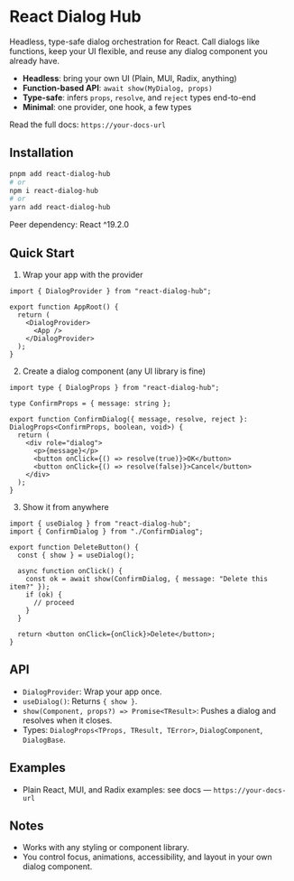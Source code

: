 # React Dialog Hub

Headless, type-safe dialog orchestration for React. Call dialogs like functions, keep your UI flexible, and reuse any dialog component you already have.

- **Headless**: bring your own UI (Plain, MUI, Radix, anything)
- **Function-based API**: `await show(MyDialog, props)`
- **Type-safe**: infers `props`, `resolve`, and `reject` types end-to-end
- **Minimal**: one provider, one hook, a few types

Read the full docs: `https://your-docs-url`

## Installation

```bash
pnpm add react-dialog-hub
# or
npm i react-dialog-hub
# or
yarn add react-dialog-hub
```

Peer dependency: React ^19.2.0

## Quick Start

1) Wrap your app with the provider

```tsx
import { DialogProvider } from "react-dialog-hub";

export function AppRoot() {
  return (
    <DialogProvider>
      <App />
    </DialogProvider>
  );
}
```

2) Create a dialog component (any UI library is fine)

```tsx
import type { DialogProps } from "react-dialog-hub";

type ConfirmProps = { message: string };

export function ConfirmDialog({ message, resolve, reject }: DialogProps<ConfirmProps, boolean, void>) {
  return (
    <div role="dialog">
      <p>{message}</p>
      <button onClick={() => resolve(true)}>OK</button>
      <button onClick={() => resolve(false)}>Cancel</button>
    </div>
  );
}
```

3) Show it from anywhere

```tsx
import { useDialog } from "react-dialog-hub";
import { ConfirmDialog } from "./ConfirmDialog";

export function DeleteButton() {
  const { show } = useDialog();

  async function onClick() {
    const ok = await show(ConfirmDialog, { message: "Delete this item?" });
    if (ok) {
      // proceed
    }
  }

  return <button onClick={onClick}>Delete</button>;
}
```

## API

- `DialogProvider`: Wrap your app once.
- `useDialog()`: Returns `{ show }`.
- `show(Component, props?) => Promise<TResult>`: Pushes a dialog and resolves when it closes.
- Types: `DialogProps<TProps, TResult, TError>`, `DialogComponent`, `DialogBase`.

## Examples

- Plain React, MUI, and Radix examples: see docs — `https://your-docs-url`

## Notes

- Works with any styling or component library.
- You control focus, animations, accessibility, and layout in your own dialog component.
